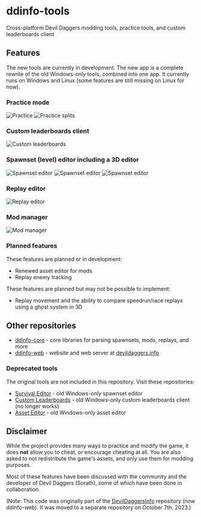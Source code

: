 # ddinfo-tools

Cross-platform Devil Daggers modding tools, practice tools, and custom leaderboards client

## Features

The new tools are currently in development. The new app is a complete rewrite of the old Windows-only tools, combined into one app. It currently runs on Windows and Linux (some features are still missing on Linux for now).

### Practice mode

![Practice](images/practice.png)
![Practice splits](images/practice-splits.png)

### Custom leaderboards client

![Custom leaderboards](images/custom-leaderboards.png)

### Spawnset (level) editor including a 3D editor

![Spawnset editor](images/spawnset-editor-1.png)
![Spawnset editor](images/spawnset-editor-2.png)
![Spawnset editor](images/spawnset-editor-3.png)

### Replay editor

![Replay editor](images/replay-editor.png)

### Mod manager

![Mod manager](images/mod-manager.png)

### Planned features

These features are planned or in development:

- Renewed asset editor for mods
- Replay enemy tracking

These features are planned but may not be possible to implement:

- Replay movement and the ability to compare speedrun/race replays using a ghost system in 3D

## Other repositories

- [ddinfo-core](https://github.com/NoahStolk/ddinfo-core/) - core libraries for parsing spawnsets, mods, replays, and more
- [ddinfo-web](https://github.com/NoahStolk/ddinfo-web/) - website and web server at [devildaggers.info](https://devildaggers.info/)

### Deprecated tools

The original tools are not included in this repository. Visit these repositories:

- [Survival Editor](https://github.com/NoahStolk/DevilDaggersSurvivalEditor) - old Windows-only spawnset editor
- [Custom Leaderboards](https://github.com/NoahStolk/DevilDaggersCustomLeaderboards) - old Windows-only custom leaderboards client (no longer works)
- [Asset Editor](https://github.com/NoahStolk/DevilDaggersAssetEditor) - old Windows-only asset editor

## Disclaimer

While the project provides many ways to practice and modify the game, it does **not** allow you to cheat, or encourage cheating at all. You are also asked to not redistribute the game's assets, and only use them for modding purposes.

Most of these features have been discussed with the community and the developer of Devil Daggers (Sorath), some of which have been done in collaboration.

(Note: This code was originally part of the [DevilDaggersInfo](https://github.com/NoahStolk/ddinfo-web) repository (now ddinfo-web). It was moved to a separate repository on October 7th, 2023.)
